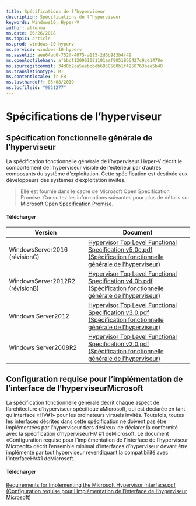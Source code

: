```yaml
---
title: Spécifications de l’hyperviseur
description: Spécifications de l’hyperviseur
keywords: Windows10, Hyper-V
author: allenma
ms.date: 06/26/2018
ms.topic: article
ms.prod: windows-10-hyperv
ms.service: windows-10-hyperv
ms.assetid: aee64ad0-752f-4075-a115-2d6b983b4f49
ms.openlocfilehash: afbbcf120961081191aaf9051866427c9ce1478e
ms.sourcegitcommit: 34d8b2ca5eebcbdb6958560b1f4250763bee5b48
ms.translationtype: MT
ms.contentlocale: fr-FR
ms.lasthandoff: 05/08/2019
ms.locfileid: "9621277"
---
```

# <a name="hypervisor-specifications"></a>Spécifications de l’hyperviseur

## <a name="hypervisor-top-level-functional-specification"></a>Spécification fonctionnelle générale de l’hyperviseur

La spécification fonctionnelle générale de l’hyperviseur Hyper-V décrit le comportement de l’hyperviseur visible de l’extérieur par d’autres composants du système d’exploitation. Cette spécification est destinée aux développeurs des systèmes d’exploitation invités.
  
> Elle est fournie dans le cadre de Microsoft Open Specification Promise.  Consultez les informations suivantes pour plus de détails sur [Microsoft Open Specification Promise](https://docs.microsoft.com/openspecs/dev_center/ms-devcentlp/51a0d3ff-9f77-464c-b83f-2de08ed28134).  

#### <a name="download"></a>Télécharger
Version | Document
--- | ---
WindowsServer2016 (révisionC) | [Hypervisor Top Level Functional Specification v5.0c.pdf (Spécification fonctionnelle générale de l’hyperviseur)](https://github.com/MicrosoftDocs/Virtualization-Documentation/raw/live/tlfs/Hypervisor%20Top%20Level%20Functional%20Specification%20v5.0C.pdf)
WindowsServer2012R2 (révisionB) | [Hypervisor Top Level Functional Specification v4.0b.pdf (Spécification fonctionnelle générale de l’hyperviseur)](https://github.com/Microsoft/Virtualization-Documentation/raw/master/tlfs/Hypervisor%20Top%20Level%20Functional%20Specification%20v4.0b.pdf)
Windows Server2012 | [Hypervisor Top Level Functional Specification v3.0.pdf (Spécification fonctionnelle générale de l’hyperviseur)](https://github.com/Microsoft/Virtualization-Documentation/raw/master/tlfs/Hypervisor%20Top%20Level%20Functional%20Specification%20v3.0.pdf)
Windows Server2008R2 | [Hypervisor Top Level Functional Specification v2.0.pdf (Spécification fonctionnelle générale de l’hyperviseur)](https://github.com/Microsoft/Virtualization-Documentation/raw/master/tlfs/Hypervisor%20Top%20Level%20Functional%20Specification%20v2.0.pdf)

## <a name="requirements-for-implementing-the-microsoft-hypervisor-interface"></a>Configuration requise pour l’implémentation de l’interface de l’hyperviseurMicrosoft

La spécification fonctionnelle générale décrit chaque aspect de l’architecture d’hyperviseur spécifique àMicrosoft, qui est déclarée en tant qu’interface «HV#1» pour les ordinateurs virtuels invités.  Toutefois, toutes les interfaces décrites dans cette spécification ne doivent pas être implémentées par l’hyperviseur tiers désireux de déclarer la conformité avec la spécification d’hyperviseurHV #1 deMicrosoft. Le document «Configuration requise pour l’implémentation de l’interface de l’hyperviseur Microsoft» décrit l’ensemble minimal d’interfaces d’hyperviseur devant être implémenté par tout hyperviseur revendiquant la compatibilité avec l’interfaceHV#1 deMicrosoft.

#### <a name="download"></a>Télécharger

[Requirements for Implementing the Microsoft Hypervisor Interface.pdf (Configuration requise pour l’implémentation de l’interface de l’hyperviseur Microsoft)](https://github.com/Microsoft/Virtualization-Documentation/raw/master/tlfs/Requirements%20for%20Implementing%20the%20Microsoft%20Hypervisor%20Interface.pdf)
